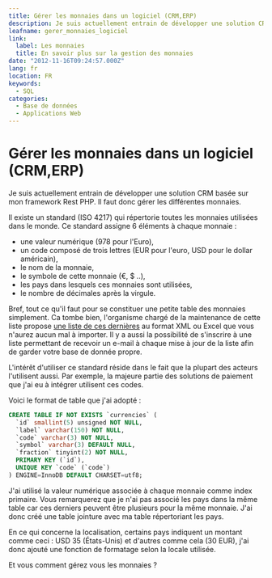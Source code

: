 ```yaml
---
title: Gérer les monnaies dans un logiciel (CRM,ERP)
description: Je suis actuellement entrain de développer une solution CRM basée sur mon framework Rest PHP. Il faut donc gérer les différentes monnaies.
leafname: gerer_monnaies_logiciel
link:
  label: Les monnaies
  title: En savoir plus sur la gestion des monnaies
date: "2012-11-16T09:24:57.000Z"
lang: fr
location: FR
keywords:
  - SQL
categories:
  - Base de données
  - Applications Web
---
```


# Gérer les monnaies dans un logiciel (CRM,ERP)

Je suis actuellement entrain de développer une solution CRM basée sur mon framework Rest PHP. Il faut donc gérer les différentes monnaies.

Il existe un standard (ISO 4217) qui répertorie toutes les monnaies utilisées dans le monde. Ce standard assigne 6 éléments à chaque monnaie :

- une valeur numérique (978 pour l'Euro),
- un code composé de trois lettres (EUR pour l'euro, USD pour le dollar américain),
- le nom de la monnaie,
- le symbole de cette monnaie (€, $ ..),
- les pays dans lesquels ces monnaies sont utilisées,
- le nombre de décimales après la virgule.

Bref, tout ce qu'il faut pour se constituer une petite table des monnaies simplement. Ca tombe bien, l'organisme chargé de la maintenance de cette liste propose [une liste de ces dernières](https://www.currency-iso.org/en/home/tables/table-a1.html "Télécharger la liste des codes") au format XML ou Excel que vous n'aurez aucun mal à importer. Il y a aussi la possibilité de s'inscrire à une liste permettant de recevoir un e-mail à chaque mise à jour de la liste afin de garder votre base de donnée propre.

L'intérêt d'utiliser ce standard réside dans le fait que la plupart des acteurs l'utilisent aussi. Par exemple, la majeure partie des solutions de paiement que j'ai eu à intégrer utilisent ces codes.

Voici le format de table que j'ai adopté :

```sql
CREATE TABLE IF NOT EXISTS `currencies` (
  `id` smallint(5) unsigned NOT NULL,
  `label` varchar(150) NOT NULL,
  `code` varchar(3) NOT NULL,
  `symbol` varchar(3) DEFAULT NULL,
  `fraction` tinyint(2) NOT NULL,
  PRIMARY KEY (`id`),
  UNIQUE KEY `code` (`code`)
) ENGINE=InnoDB DEFAULT CHARSET=utf8;
```

J'ai utilisé la valeur numérique associée à chaque monnaie comme index primaire. Vous remarquerez que je n'ai pas associé les pays dans la même table car ces derniers peuvent être plusieurs pour la même monnaie. J'ai donc créé une table jointure avec ma table répertoriant les pays.

En ce qui concerne la localisation, certains pays indiquent un montant comme ceci : USD 35 (États-Unis) et d'autres comme cela (30 EUR), j'ai donc ajouté une fonction de formatage selon la locale utilisée.

Et vous comment gérez vous les monnaies ?
